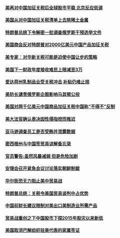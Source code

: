 #### [美再对中国加征关税后全球股市平稳 北京反应低调](../pages/zg_yre_rvq/4576282.md) 

#### [美国从对中国加征关税清单上去除稀土金属](../pages/zg_yre_rvq/4576216.md) 

#### [特朗普总统下令解密一批调查俄罗斯干预选举文件](../pages/zg_yre_rvq/4576100.md) 

#### [美国商会反对特朗普对2000亿美元中国产品加征关税](../pages/zg_yre_rvq/4576094.md) 

#### [美专家：对华新关税可能是迫使中国让步的策略](../pages/zg_yre_rvq/4576070.md) 

#### [美国下一财政年度接收难民上限减至3万](../pages/zg_yre_rvq/4576049.md) 

#### [爱达荷州乳制品业受关税冲击 补贴仍难止损](../pages/zg_yre_rvq/4576038.md) 

#### [美防长谴责俄罗斯企图影响马其顿公投](../pages/zg_yre_rvq/4576014.md) 

#### [美国对两千亿美元中国商品加征关税中国称“不得不”反制](../pages/zg_yre_rvq/4575616.md) 

#### [美大法官确认表决因性侵指控而推迟](../pages/zg_yre_rvq/4575470.md) 

#### [亚马逊调查员工是否受贿并泄露数据 ](../pages/zg_yre_rvq/4575373.md) 

#### [密西根州与中国签贸易谅解备忘录](../pages/zg_yre_rvq/4575365.md) 

#### [官员警告:虽然风暴减弱 但是危险加剧](../pages/zg_yre_rvq/4575169.md) 

#### [安理会召开紧急会议讨论落实朝鲜制裁](../pages/zg_yre_rvq/4575006.md) 

#### [华尔街恐无力阻止美中贸易战](../pages/zg_yre_rvq/4574881.md) 

#### [特朗普总统：关税令美国贸易谈判中占优势](../pages/zg_yre_rvq/4574795.md) 

#### [中国前财长建议限制对美出口美制造业所需产品](../pages/zg_yre_rvq/4574616.md) 

#### [贸易战重创之下中国股市下探2015年股灾以来新低](../pages/zg_yre_rvq/4574577.md) 

#### [美国取消巴解组织驻美代表的家属签证](../pages/zg_yre_rvq/4574467.md) 

